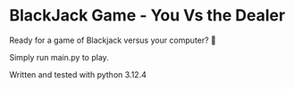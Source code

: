 # BlackJack Game - You Vs the Dealer

Ready for a game of Blackjack versus your computer? 🤩

Simply run main.py to play.


Written and tested with python 3.12.4
